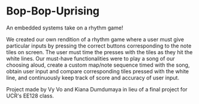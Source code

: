 # Bop-Bop-Uprising
An embedded systems take on a rhythm game!

We created our own rendition of a rhythm game where a user must give particular inputs by pressing the correct buttons corresponding to the note tiles on screen. The user must time the presses with the tiles as they hit the white lines. Our must-have functionalities were to play a song of our choosing aloud, create a custom map/note sequence timed with the song, obtain user input and compare corresponding tiles pressed with the white line, and continuously keep track of score and accuracy of user input.

Project made by Vy Vo and Kiana Dumdumaya in lieu of a final project for UCR's EE128 class.
